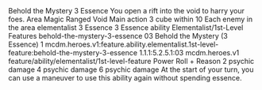 <ability>
  <name>Behold the Mystery</name>
  <cost>3 Essence</cost>
  <flavor>You open a rift into the void to harry your foes.</flavor>
  <keywords>
    <keyword>Area</keyword>
    <keyword>Magic</keyword>
    <keyword>Ranged</keyword>
    <keyword>Void</keyword>
  </keywords>
  <type>Main action</type>
  <distance>3 cube within 10</distance>
  <target>Each enemy in the area</target>
  <metadata>
    <class>elementalist</class>
    <cost>3 Essence</cost>
    <cost_amount>3</cost_amount>
    <cost_resource>Essence</cost_resource>
    <feature_type>ability</feature_type>
    <file_dpath>Elementalist/1st-Level Features</file_dpath>
    <item_id>behold-the-mystery-3-essence</item_id>
    <item_index>03</item_index>
    <item_name>Behold the Mystery (3 Essence)</item_name>
    <level>1</level>
    <scc>mcdm.heroes.v1:feature.ability.elementalist.1st-level-feature:behold-the-mystery-3-essence</scc>
    <scdc>1.1.1:5.2.5.1:03</scdc>
    <source>mcdm.heroes.v1</source>
    <type>feature/ability/elementalist/1st-level-feature</type>
  </metadata>
  <effects>
    <effect type="roll">
      <roll>Power Roll + Reason</roll>
      <t1>2 psychic damage</t1>
      <t2>4 psychic damage</t2>
      <t3>6 psychic damage</t3>
    </effect>
    <effect type="mundane" name="Persistent 1">At the start of your turn, you can use a maneuver to use this ability again without spending essence.</effect>
  </effects>
</ability>
